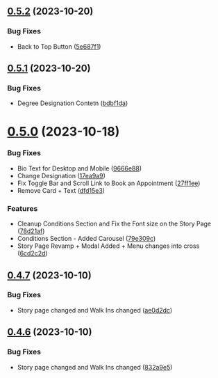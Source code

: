 ## [0.5.2](https://github.com/Prathamesh-Shanbhag/Thrive-Physiotherapy/compare/v0.5.1...v0.5.2) (2023-10-20)


### Bug Fixes

* Back to Top Button ([5e687f1](https://github.com/Prathamesh-Shanbhag/Thrive-Physiotherapy/commit/5e687f108c4f2c297640899a768feeeee42f1f5a))



## [0.5.1](https://github.com/Prathamesh-Shanbhag/Thrive-Physiotherapy/compare/v0.5.0...v0.5.1) (2023-10-20)


### Bug Fixes

* Degree Designation Contetn ([bdbf1da](https://github.com/Prathamesh-Shanbhag/Thrive-Physiotherapy/commit/bdbf1da67d8cf242e66b06b3d652f2a36e277980))



# [0.5.0](https://github.com/Prathamesh-Shanbhag/Thrive-Physiotherapy/compare/v0.4.7...v0.5.0) (2023-10-18)


### Bug Fixes

* Bio Text for Desktop and Mobile ([9666e88](https://github.com/Prathamesh-Shanbhag/Thrive-Physiotherapy/commit/9666e8865e5a7b32eb2753ab87a54105feb7d362))
* Change Designation ([17ea9a9](https://github.com/Prathamesh-Shanbhag/Thrive-Physiotherapy/commit/17ea9a92053ec485ee8c6d7285620dc9ac823279))
* Fix Toggle Bar and Scroll Link to Book an Appointment ([27ff1ee](https://github.com/Prathamesh-Shanbhag/Thrive-Physiotherapy/commit/27ff1ee74ea27dc994d488802dc11443ac0f6f0c))
* Remove Card + Text ([dfd15e3](https://github.com/Prathamesh-Shanbhag/Thrive-Physiotherapy/commit/dfd15e3f9d503f667866a595936bafb03e1201f9))


### Features

* Cleanup Conditions Section  and Fix the Font size on the Story Page ([78d21af](https://github.com/Prathamesh-Shanbhag/Thrive-Physiotherapy/commit/78d21af6d47a62a9cd0e46b4595ac2476b2d4706))
* Conditions Section - Added Carousel ([79e309c](https://github.com/Prathamesh-Shanbhag/Thrive-Physiotherapy/commit/79e309ce32e8ddd227c52aa91ca9b051e3fc48c2))
* Story Page Revamp + Modal Added + Menu changes into cross ([6cd2c2d](https://github.com/Prathamesh-Shanbhag/Thrive-Physiotherapy/commit/6cd2c2d3e30b30aaaeb3b2ce0356532747469810))



## [0.4.7](https://github.com/Prathamesh-Shanbhag/Thrive-Physiotherapy/compare/v0.4.6...v0.4.7) (2023-10-10)


### Bug Fixes

* Story page changed and Walk Ins changed ([ae0d2dc](https://github.com/Prathamesh-Shanbhag/Thrive-Physiotherapy/commit/ae0d2dc79fddbbb807c5a624d8f31e297fe0a470))



## [0.4.6](https://github.com/Prathamesh-Shanbhag/Thrive-Physiotherapy/compare/v0.4.5...v0.4.6) (2023-10-10)


### Bug Fixes

* Story page changed and Walk Ins changed ([832a9e5](https://github.com/Prathamesh-Shanbhag/Thrive-Physiotherapy/commit/832a9e50734298c9a915cd76232abc21b436bcd4))



